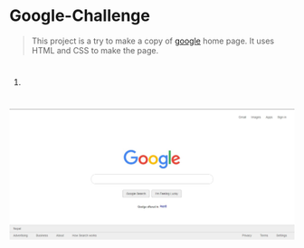 # Google-Challenge

> This project is a try to make a copy of [google](https://google.com) home page.
> It uses HTML and CSS to make the page.

#
1.
#
![output](screenshots/output.jpg)
